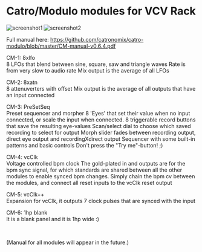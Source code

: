 
# Catro/Modulo modules for VCV Rack
![screenshot1](https://github.com/catronomix/catro-modulo/blob/master/catromodulo_1.png?raw=true)
![screenshot2](https://github.com/catronomix/catro-modulo/blob/master/catromodulo_2.png?raw=true)

Full manual here: https://github.com/catronomix/catro-modulo/blob/master/CM-manual-v0.6.4.pdf

CM-1: 8xlfo <br>
8 LFOs that blend between sine, square, saw and triangle waves
Rate is from very slow to audio rate
Mix output is the average of all LFOs

CM-2: 8xatn<br>
8 attenuverters with offset
Mix output is the average of all outputs that have an input connected

CM-3: PreSetSeq<br>
Preset sequencer and morpher 
8 'Eyes' that set their value when no input connected, or scale the input when connected.
8 triggerable record buttons that save the resulting eye-values
Scan/select dial to choose which saved recording to select for output
Morph slider fades between recording output, direct eye output and recordingXdirect output
Sequencer with some built-in patterns and basic controls
Don't press the "Try me"-button! ;)

CM-4: vcClk<br>
Voltage controlled bpm clock
The gold-plated in and outputs are for the bpm sync signal, for which standards are shared between all the other modules to enable synced bpm changes. Simply chain the bpm cv between the modules, and connect all reset inputs to the vcClk reset output

CM-5: vcClk++<br>
Expansion for vcClk, it outputs 7 clock pulses that are synced with the input

CM-6: 1hp blank<br>
It is a blank panel and it is 1hp wide :)

&nbsp;

(Manual for all modules will appear in the future.)
